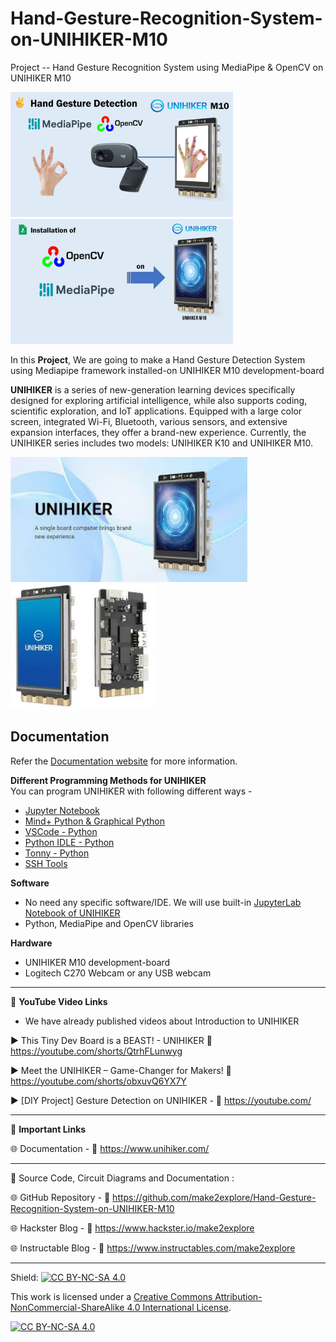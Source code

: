 # Hand-Gesture-Recognition-System-on-UNIHIKER-M10
Project -- Hand Gesture Recognition System using MediaPipe & OpenCV on UNIHIKER M10

<img src="/Images/m2e-unihiker-mediapipe.png" height="200"> &nbsp; &nbsp; &nbsp; &nbsp; &nbsp; <img src="/Images/m2e-unihiker-mediapipe-2.png" height="200" > 
  
In this **Project**, We are going to make a Hand Gesture Detection System using Mediapipe framework installed-on UNIHIKER M10 development-board

**UNIHIKER** is a series of new-generation learning devices specifically designed for exploring artificial intelligence, while also supports coding, scientific exploration, and IoT applications. Equipped with a large color screen, integrated Wi-Fi, Bluetooth, various sensors, and extensive expansion interfaces, they offer a brand-new experience. Currently, the UNIHIKER series includes two models: UNIHIKER K10 and UNIHIKER M10. 

<img src="/Images/UNIHIKER.jpg" height="200"> &nbsp; &nbsp; &nbsp; &nbsp; &nbsp; <img src="/Images/UNIHIKER-2.jpg" height="200" >


## Documentation

Refer the [Documentation website](https://www.unihiker.com/) for more information.  


**Different Programming Methods for UNIHIKER**  
You can program UNIHIKER with following different ways -  
- [Jupyter Notebook](https://www.unihiker.com/wiki/GettingStarted/gettingstarted_jupyternotebook/)  
- [Mind+ Python & Graphical Python](https://www.unihiker.com/wiki/GettingStarted/gettingstarted_mindplus/)  
- [VSCode - Python](https://www.unihiker.com/wiki/GettingStarted/gettingstarted_vscode/)  
- [Python IDLE - Python](https://www.unihiker.com/wiki/GettingStarted/gettingstarted_python_idle/)  
- [Tonny - Python](https://www.unihiker.com/wiki/GettingStarted/gettingstarted_thonny/)  
- [SSH Tools](https://www.unihiker.com/wiki/GettingStarted/gettingstarted_ssh/)  
  
  
**Software**
- No need any specific software/IDE. We will use built-in [JupyterLab Notebook of UNIHIKER](https://www.unihiker.com/wiki/GettingStarted/gettingstarted_jupyternotebook/)  
- Python, MediaPipe and OpenCV libraries
  
**Hardware**
- UNIHIKER M10 development-board  
- Logitech C270 Webcam or any USB webcam  

------------------------------------------------------------------------------------------------------

📕 **YouTube Video Links**  

- We have already published videos about Introduction to UNIHIKER 

▶️  This Tiny Dev Board is a BEAST! - UNIHIKER 🔗  https://youtube.com/shorts/QtrhFLunwyg  

▶️  Meet the UNIHIKER – Game-Changer for Makers! 🔗  https://youtube.com/shorts/obxuvQ6YX7Y    
  
▶️  [DIY Project] Gesture Detection on UNIHIKER - 🔗  https://youtube.com/

-------------------------------------------------------------------------------------------------------
📒 **Important Links**  
 
🌐 Documentation - 🔗 https://www.unihiker.com/  


------------------------------------------------------------------------------------------------------

📜 Source Code, Circuit Diagrams and Documentation : 

🌐 GitHub Repository - 🔗 https://github.com/make2explore/Hand-Gesture-Recognition-System-on-UNIHIKER-M10  
  
🌐 Hackster Blog - 🔗 https://www.hackster.io/make2explore  
  
🌐 Instructable Blog - 🔗 https://www.instructables.com/make2explore  
  

------------------------------------------------------------------------------------------  

Shield: [![CC BY-NC-SA 4.0][cc-by-nc-sa-shield]][cc-by-nc-sa]

This work is licensed under a
[Creative Commons Attribution-NonCommercial-ShareAlike 4.0 International License][cc-by-nc-sa].

[![CC BY-NC-SA 4.0][cc-by-nc-sa-image]][cc-by-nc-sa]

[cc-by-nc-sa]: http://creativecommons.org/licenses/by-nc-sa/4.0/
[cc-by-nc-sa-image]: https://licensebuttons.net/l/by-nc-sa/4.0/88x31.png
[cc-by-nc-sa-shield]: https://img.shields.io/badge/License-CC%20BY--NC--SA%204.0-lightgrey.svg